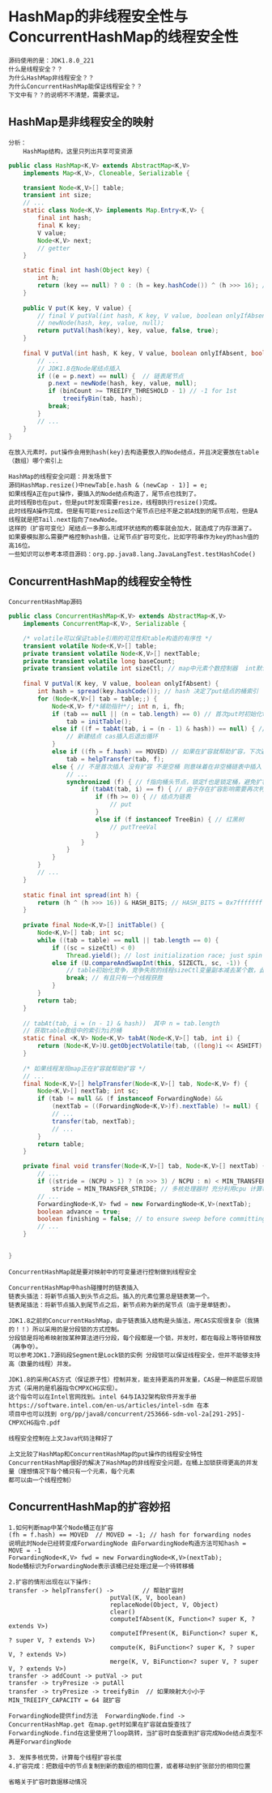# HashMap的非线程安全性与ConcurrentHashMap的线程安全性
    源码使用的是：JDK1.8.0_221
    什么是线程安全？？
    为什么HashMap非线程安全？？
    为什么ConcurrentHashMap能保证线程安全？？
    下文中有？？的说明不不清楚，需要求证。
## HashMap是非线程安全的映射
    分析：
        HashMap结构，这里只列出共享可变资源
```java
public class HashMap<K,V> extends AbstractMap<K,V>
    implements Map<K,V>, Cloneable, Serializable {

    transient Node<K,V>[] table;
    transient int size;
    // ...
    static class Node<K,V> implements Map.Entry<K,V> {
        final int hash;
        final K key;
        V value;
        Node<K,V> next;
        // getter
    }

    static final int hash(Object key) {
        int h;
        return (key == null) ? 0 : (h = key.hashCode()) ^ (h >>> 16); // 无符号右移，高位全部补0，只比较高16位
    }
    
    public V put(K key, V value) {
        // final V putVal(int hash, K key, V value, boolean onlyIfAbsent, boolean evict)
        // newNode(hash, key, value, null); 
        return putVal(hash(key), key, value, false, true);
    }
    
    final V putVal(int hash, K key, V value, boolean onlyIfAbsent, boolean evict) {
        // ...
        // JDK1.8在Node尾结点插入
        if ((e = p.next) == null) {  // 链表尾节点
           p.next = newNode(hash, key, value, null);
           if (binCount >= TREEIFY_THRESHOLD - 1) // -1 for 1st
               treeifyBin(tab, hash);
           break;
        }
        // ...
    }
}
```
    
    在放入元素时，put操作会用到hash(key)去构造要放入的Node结点，并且决定要放在table（数组）哪个索引上
    
    HashMap的线程安全问题：并发场景下
    源码HashMap.resize()中newTab[e.hash & (newCap - 1)] = e;
    如果线程A正在put操作，要插入的Node结点构造了，尾节点也找到了。
    此时线程B也在put，但是put时发现需要resize，线程B执行resize()完成。
    此时线程A操作完成，但是有可能resize后这个尾节点已经不是之前A找到的尾节点啦，但是A线程就是把Tail.next指向了newNode。
    这样的（扩容可变化）尾结点一多那么形成环状结构的概率就会加大，就造成了内存泄漏了。
    如果要模拟那么需要严格控制hash值，让尾节点扩容可变化，比如字符串作为key的hash值的高16位。
    一些知识可以参考本项目源码：org.pp.java8.lang.JavaLangTest.testHashCode()
## ConcurrentHashMap的线程安全特性
    ConcurrentHashMap源码
```java
public class ConcurrentHashMap<K,V> extends AbstractMap<K,V>
    implements ConcurrentMap<K,V>, Serializable {

    /* volatile可以保证table引用的可见性和table构造的有序性 */
    transient volatile Node<K,V>[] table;
    private transient volatile Node<K,V>[] nextTable;
    private transient volatile long baseCount;
    private transient volatile int sizeCtl; // map中元素个数控制器  int默认值位0
    
    final V putVal(K key, V value, boolean onlyIfAbsent) {
        int hash = spread(key.hashCode()); // hash 决定了put结点的桶索引
        for (Node<K,V>[] tab = table;;) {
            Node<K,V> f/*辅助指针*/; int n, i, fh;
            if (tab == null || (n = tab.length) == 0) // 首次put时初始化table
                tab = initTable();
            else if ((f = tabAt(tab, i = (n - 1) & hash)) == null) { // 空桶直接放 如果不是空桶则找到了新节点要插入的桶
                // 新建结点 cas插入后退出循环
            }
            else if ((fh = f.hash) == MOVED) // 如果在扩容就帮助扩容，下次遍历再判断
                tab = helpTransfer(tab, f);
            else { // 不是首次插入 没有扩容 不是空桶 则意味着在非空桶链表中插入
                // ...
                synchronized (f) { // f指向桶头节点，锁定f也是锁定桶，避免扩容时Node标记 相当于某个线程的快照
                    if (tabAt(tab, i) == f) { // 由于存在扩容影响需要再次判断f所在的桶是否变动，保证map数据一致
                        if (fh >= 0) { // 结点为链表
                            // put
                        }
                        else if (f instanceof TreeBin) { // 红黑树
                            // putTreeVal
                        }
                    }
                }
            }
        }
        // ...
    }
    
    static final int spread(int h) {
        return (h ^ (h >>> 16)) & HASH_BITS; // HASH_BITS = 0x7fffffff usable bits of normal node hash
    }
    
    private final Node<K,V>[] initTable() {
        Node<K,V>[] tab; int sc;
        while ((tab = table) == null || tab.length == 0) {
            if ((sc = sizeCtl) < 0)
                Thread.yield(); // lost initialization race; just spin
            else if (U.compareAndSwapInt(this, SIZECTL, sc, -1)) {
                // table初始化竞争，竞争失败的线程sizeCtl变量副本减去某个数，此时sizeCtl值是小于0的
                break; // 有且只有一个线程获胜 
            }
        }
        return tab;
    }
    
    // tabAt(tab, i = (n - 1) & hash))  其中 n = tab.length
    // 获取table数组中的索引为i的桶
    static final <K,V> Node<K,V> tabAt(Node<K,V>[] tab, int i) {
        return (Node<K,V>)U.getObjectVolatile(tab, ((long)i << ASHIFT) + ABASE);
    }
    
    /* 如果线程发现map正在扩容就帮助扩容 */
    // ...
    final Node<K,V>[] helpTransfer(Node<K,V>[] tab, Node<K,V> f) {
        Node<K,V>[] nextTab; int sc;
        if (tab != null && (f instanceof ForwardingNode) &&
            (nextTab = ((ForwardingNode<K,V>)f).nextTable) != null) {
            // ...
            transfer(tab, nextTab);
            // ...
        }
        return table;
    }

    private final void transfer(Node<K,V>[] tab, Node<K,V>[] nextTab) {
        // ...
        if ((stride = (NCPU > 1) ? (n >>> 3) / NCPU : n) < MIN_TRANSFER_STRIDE)
            stride = MIN_TRANSFER_STRIDE; // 多核处理器时 充分利用cpu 计算每个线程帮助扩容的长度
        // ...  
        ForwardingNode<K,V> fwd = new ForwardingNode<K,V>(nextTab);
        boolean advance = true;
        boolean finishing = false; // to ensure sweep before committing nextTab
        // ...
    }


}
```
    ConcurrentHashMap就是要对映射中的可变量进行控制做到线程安全
    
    ConcurrentHashMap中hash碰撞时的链表插入
    链表头插法：将新节点插入到头节点之后。插入的元素位置总是链表第一个。
    链表尾插法：将新节点插入到尾节点之后，新节点称为新的尾节点（由于是单链表）。
    
    JDK1.8之前的ConcurrentHashMap，由于链表插入结构是头插法，用CAS实现很复杂（我猜的！！）所以采用的是分段锁的方式控制。
    分段锁是将哈希映射按某种算法进行分段，每个段都是一个锁，并发时，都在每段上等待锁释放（再争夺）。
    可以参考JDK1.7源码段Segment是Lock锁的实例 分段锁可以保证线程安全，但并不能够支持高（数量的线程）并发。
    
    JDK1.8的采用CAS方式（保证原子性）控制并发，能支持更高的并发量，CAS是一种底层乐观锁方式（采用的是机器指令CMPXCHG实现）。
    这个指令可以在Intel官网找到。intel 64与IA32架构软件开发手册 https://software.intel.com/en-us/articles/intel-sdm 在本
    项目中也可以找到 org/pp/java8/concurrent/253666-sdm-vol-2a[291-295]-CMPXCHG指令.pdf
    
    线程安全控制在上文Java代码注释好了
    
    上文比较了HashMap和ConcurrentHashMap的put操作的线程安全特性
    ConcurrentHashMap很好的解决了HashMap的非线程安全问题，在桶上加锁获得更高的并发量（理想情况下每个桶只有一个元素，每个元素
    都可以由一个线程控制）
## ConcurrentHashMap的扩容妙招

    1.如何判断map中某个Node桶正在扩容
    (fh = f.hash) == MOVED  // MOVED = -1; // hash for forwarding nodes
    说明此时Node已经转变成ForwardingNode 由ForwardingNode构造方法可知hash = MOVE = -1
    ForwardingNode<K,V> fwd = new ForwardingNode<K,V>(nextTab);
    Node桶标识为ForwardingNode表示该桶已经处理过是一个待转移桶
    
    2.扩容的情形出现在以下操作:
    transfer -> helpTransfer() ->        // 帮助扩容时
                                putVal(K, V, boolean)
                                replaceNode(Object, V, Object)
                                clear()
                                computeIfAbsent(K, Function<? super K, ? extends V>)
                                computeIfPresent(K, BiFunction<? super K, ? super V, ? extends V>)
                                compute(K, BiFunction<? super K, ? super V, ? extends V>)
                                merge(K, V, BiFunction<? super V, ? super V, ? extends V>)
    transfer -> addCount -> putVal -> put
    transfer -> tryPresize -> putAll
    transfer -> tryPresize -> treeifyBin  // 如果映射大小小于MIN_TREEIFY_CAPACITY = 64 就扩容
    
    ForwardingNode提供find方法  ForwardingNode.find -> ConcurrentHashMap.get 在map.get时如果在扩容就自旋查找了
    ForwardingNode.find在这里使用了loop跳转，当扩容时自旋直到扩容完成Node结点类型不再是ForwardingNode
    
    3. 发挥多核优势，计算每个线程扩容长度
    4.扩容完成：把数组中的节点复制到新的数组的相同位置，或者移动到扩张部分的相同位置
    
    省略关于扩容时数据移动情况

    
    
    
    
    